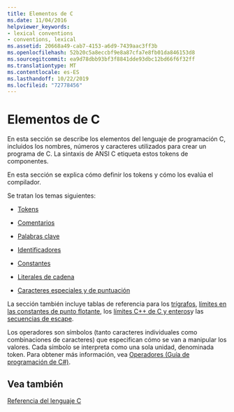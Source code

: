 ```yaml
---
title: Elementos de C
ms.date: 11/04/2016
helpviewer_keywords:
- lexical conventions
- conventions, lexical
ms.assetid: 20668a49-cab7-4153-a6d9-7439aac3ff3b
ms.openlocfilehash: 52b20c5a8eccbf9e8a87cfa7e8fb01da846153d8
ms.sourcegitcommit: ea9d78dbb93bf3f8841dde93dbc12bd66f6f32ff
ms.translationtype: MT
ms.contentlocale: es-ES
ms.lasthandoff: 10/22/2019
ms.locfileid: "72778456"
---
```

# <a name="elements-of-c"></a>Elementos de C

En esta sección se describe los elementos del lenguaje de programación C, incluidos los nombres, números y caracteres utilizados para crear un programa de C. La sintaxis de ANSI C etiqueta estos tokens de componentes.

En esta sección se explica cómo definir los tokens y cómo los evalúa el compilador.

Se tratan los temas siguientes:

- [Tokens](../c-language/c-tokens.md)

- [Comentarios](../c-language/c-comments.md)

- [Palabras clave](../c-language/c-keywords.md)

- [Identificadores](../c-language/c-identifiers.md)

- [Constantes](../c-language/c-constants.md)

- [Literales de cadena](../c-language/c-string-literals.md)

- [Caracteres especiales y de puntuación](../c-language/punctuation-and-special-characters.md)

La sección también incluye tablas de referencia para los [trígrafos](../c-language/trigraphs.md), [límites en las constantes de punto flotante](../c-language/limits-on-floating-point-constants.md), los [límites C++ de C y enteros](../c-language/cpp-integer-limits.md)y las [secuencias de escape](../c-language/escape-sequences.md).

Los operadores son símbolos (tanto caracteres individuales como combinaciones de caracteres) que especifican cómo se van a manipular los valores. Cada símbolo se interpreta como una sola unidad, denominada token. Para obtener más información, vea [Operadores (Guía de programación de C#)](../c-language/c-operators.md).

## <a name="see-also"></a>Vea también

[Referencia del lenguaje C](../c-language/c-language-reference.md)
